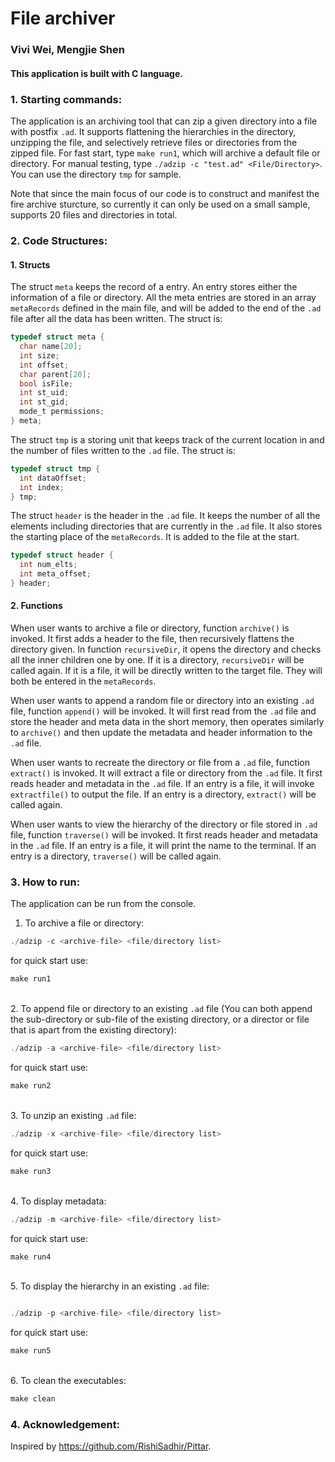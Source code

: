 # File archiver
### Vivi Wei, Mengjie Shen

#### This application is built with C language. 

### 1. Starting commands:

The application is an archiving tool that can zip a given directory into a file  with postfix `.ad`. It supports flattening the hierarchies in the directory, unzipping the file, and selectively retrieve files or directories from the zipped file. For fast start, type `make run1`, which will archive a default file or directory. For manual testing, type `./adzip -c "test.ad" <File/Directory>`. You can use the directory `tmp` for sample. 

Note that since the main focus of our code is to construct and manifest the fire archive sturcture, so currently it can only be used on a small sample, supports 20 files and directories in total.



### 2. Code Structures:

#### 1. Structs

The struct `meta` keeps the record of a entry. An entry stores either the information of a file or directory. All the meta entries are stored in an array `metaRecords` defined in the main file, and will be added to the end of the `.ad` file after all the data has been written. The struct is:

```c
typedef struct meta {
  char name[20];
  int size;
  int offset;
  char parent[20];
  bool isFile;
  int st_uid;
  int st_gid;
  mode_t permissions;
} meta;
```


The struct `tmp` is a storing unit that keeps track of the current location in and the number of files written to the  `.ad` file. The struct is:

```c
typedef struct tmp {
  int dataOffset;
  int index;
} tmp;
```

The struct `header` is the header in the `.ad` file. It keeps the number of all the elements including directories that are currently in the `.ad` file. It also stores the starting place of the `metaRecords`. It is added to the file at the start.

```c
typedef struct header {
  int num_elts;
  int meta_offset;
} header;
```

#### 2. Functions

When user wants to archive a file or directory, function `archive()` is invoked. It first adds a header to the file, then recursively flattens the directory given. In function `recursiveDir`, it opens the directory and checks all the inner children one by one. If it is a directory, `recursiveDir` will be called again. If it is a file, it will be directly written to the target file. They will both be entered in the `metaRecords`.

When user wants to append a random file or directory into an existing `.ad` file, function `append()` will be invoked. It will first read from the `.ad` file and store the header and meta data in the short memory, then operates similarly to `archive()` and then update the metadata and header information to the `.ad` file.

When user wants to recreate the directory or file from a `.ad` file, function `extract()` is invoked. It will extract a file or directory from the `.ad` file. It first reads header and metadata in the `.ad` file. If an entry is a file, it will invoke `extractfile()` to output the file. If an entry is a directory, `extract()` will be called again. 

When user wants to view the hierarchy of the directory or file stored in `.ad` file, function `traverse()` will be invoked.  It first reads header and metadata in the `.ad` file. If an entry is a file, it will print the name to the terminal. If an entry is a directory, `traverse()` will be called again. 

### 3. How to run:

The application can be run from the console.


1. To archive a file or directory:

```C
./adzip -c <archive-file> <file/directory list>
```
for quick start use: 
```C
make run1
```

\
2. To append file or directory to an existing `.ad` file (You can both append the sub-directory or sub-file of the existing directory, or a director or file that is apart from the existing directory):

```C
./adzip -a <archive-file> <file/directory list>
```
for quick start use:
```C
make run2
```
\
3. To unzip an existing `.ad` file:
```C
./adzip -x <archive-file> <file/directory list>
```
for quick start use:
```C
make run3
```
\
4. To display metadata:
```C
./adzip -m <archive-file> <file/directory list>
```
for quick start use:
```C
make run4
```
\
5. To display the hierarchy in an existing `.ad` file:

```C

./adzip -p <archive-file> <file/directory list>
```

for quick start use:
```C
make run5
```
\
6. To clean the executables:

```C
make clean
```

### 4. Acknowledgement:

Inspired by https://github.com/RishiSadhir/Pittar.